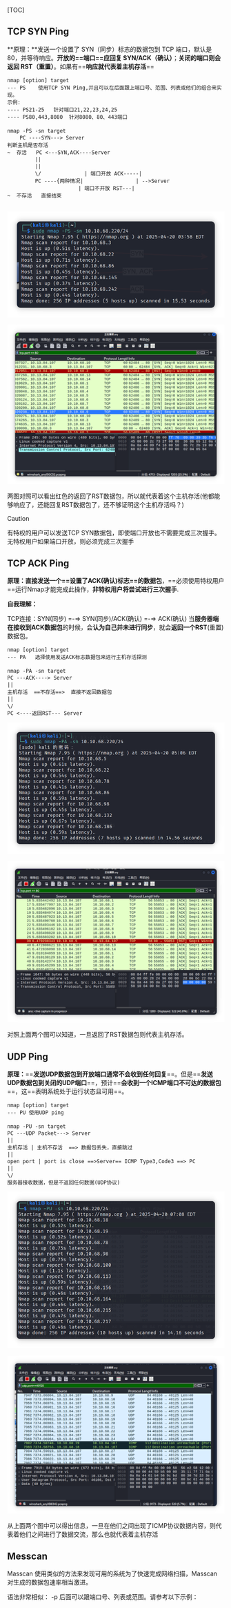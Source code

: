 [TOC]



## TCP SYN Ping 

**原理：**发送一个设置了 SYN（同步）标志的数据包到 TCP 端口，默认是 80，并等待响应。**开放的==端口==应回复 SYN/ACK（确认）**；**关闭的端口则会返回 RST（重置）**。如果有==**响应就代表着主机存活**==

```shell
nmap [option] target
--- PS    使用TCP SYN Ping,并且可以在后面跟上端口号、范围、列表或他们的组合来实现。
示例:
---- PS21-25   针对端口21,22,23,24,25
---- PS80,443,8080  针对8080、80、443端口

nmap -PS -sn target
	PC ----SYN---> Server
判断主机是否存活
~  存活   PC <---SYN,ACK----Server
         ||
         ||
         \/              | 端口开放 ACK-----|
         PC ----{两种情况|				   | -->Server
					   | 端口不开放 RST---|
~  不存活   直接结束
				 
```

![局部截取_20250420_161352](./img/局部截取_20250420_161352.png)

![局部截取_20250420_161428](.\img\局部截取_20250420_161428.png)

两图对照可以看出红色的返回了RST数据包，所以就代表着这个主机存活(他都能够响应了，还能回复RST数据包了，还不够证明这个主机存活吗？)

> [!CAUTION]
>
> 有特权的用户可以发送TCP SYN数据包，即使端口开放也不需要完成三次握手。无特权用户如果端口开放，则必须完成三次握手





## TCP ACK Ping

**原理：**直接**发送一个==设置了ACK(确认)标志==的数据包**，==必须使用特权用户==运行Nmap才能完成此操作，**非特权用户将尝试进行三次握手**.

**自我理解：**

TCP连接：SYN(同步) =-=> SYN(同步)/ACK(确认)  =-=> ACK(确认)                         当**服务器端在接收到ACK数据包**的时候，会**认为自己并未进行同步**，就会**返回一个RST**(重置)数据包。

```shell
nmap [option] target
--- PA   选择使用发送ACK标志数据包来进行主机存活探测

nmap -PA -sn target
PC ---ACK----> Server
||            
主机存活  ==不存活==>  直接不返回数据包
||
\/
PC <----返回RST--- Server
```

<img src=".\img\局部截取_20250420_170643.png" alt="局部截取_20250420_170643" />

![局部截取_20250420_170810](./img/%E5%B1%80%E9%83%A8%E6%88%AA%E5%8F%96_20250420_170810.png)

对照上面两个图可以知道，一旦返回了RST数据包则代表主机存活。





## UDP Ping

**原理：**==**发送UDP数据包到开放端口通常不会收到任何回复**==。但是==**发送UDP数据包到关闭的UDP端口**==，预计==**会收到一个ICMP端口不可达的数据包**==，这==表明系统处于运行状态且可用==。

```shell
nmap [option] target
--- PU 使用UDP ping

nmap -PU -sn target
PC ---UDP Packet---> Server
||
主机存活 | 主机不存活  ==> 数据包丢失，直接跳过
||
open port | port is close ==>Server== ICMP Type3,Code3 ==> PC
||
\/
服务器接收数据，但是不返回任何数据(UDP协议)
```

![局部截取_20250420_191022](./img/局部截取_20250420_191022.png)

![局部截取_20250420_191032](./img/局部截取_20250420_191032.png)

从上面两个图中可以得出信息，一旦在他们之间出现了ICMP协议数据内容，则代表着他们之间进行了数据交流，那么也就代表着主机存活



## Messcan

Masscan 使用类似的方法来发现可用的系统为了快速完成网络扫描，Masscan 对生成的数据包速率相当激进。

语法非常相似： -p 后面可以跟端口号、列表或范围。请参考以下示例：